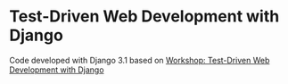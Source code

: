# Test-Driven Web Development with Django

Code developed with Django 3.1 based on 
[Workshop: Test-Driven Web Development with Django](https://test-driven-django-development.readthedocs.io/en/latest/index.html)